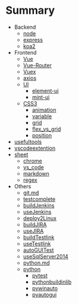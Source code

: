 # Summary

* Backend
    * [node](docs/backend/node.md)
    * [express](docs/backend/express.md)
    * [koa2](docs/backend/koa2.md)
* Frontend
    * [Vue](docs/frondend/vue.md)
    * [Vue-Router](docs/frondend/vue-router.md)
    * [Vuex](docs/frondend/vuex.md)
    * [axios](docs/frondend/axios.md)
    * [UI]()
      * [element-ui](docs/frondend/UI/element-ui.md)
      * [mint-ui](docs/frondend/UI/mint-ui.md)
    * [CSS3]()
      - [animation](docs/frondend/css3/animation.md)
      - [variable](docs/frondend/css3/variable.md)
      - [grid](docs/frondend/css3/grid.md)
      - [flex_vs_grid](docs/frondend/css3/flex_vs_grid.md)
      - [position](docs/frondend/css3/position.md)
* [usefultools](docs/usefultools.md)
* [vscodeextention](docs/vscodeextention.md)
* [sheet]()
    * [chrome](docs/sheet/chrome.md)
    * [vs_code](docs/sheet/vs_code.md)
    * [markdown](docs/sheet/markdown.md)
    * [regex](docs/sheet/regex.md)
* Others
    * [git.md](docs/others/git.md)
    * [testcomplete](docs/others/testcomplete.md)
    * [buildJenkins](docs/others/buildJenkins.md)
    * [useJenkins](docs/others/useJenkins.md)
    * [deploy2Linux](docs/others/deploy2Linux.md)
    * [buildJIRA](docs/others/buildJIRA.md)
    * [useJIRA](docs/others/useJIRA.md)
    * [buildTestlink](docs/others/buildTestlink.md)
    * [useTestlink](docs/others/useTestlink.md)
    * [autoGUITest](docs/others/autoGUITest.md)
    * [useSqlServer2014](docs/others/useSqlServer2014.md)
    * [python.md](docs/others/python.md)
    * [python]()
        * [pytest](docs/others/pythonLib/pytest.md)
        * [pythonbuildinlib](docs/others/pythonLib/pythonbuildinlib.md)
        * [pywinauto](docs/others/pythonLib/pywinauto.md)
        * [pyautogui](docs/others/pythonLib/pyautogui.md)

